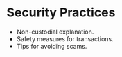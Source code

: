 # Security Practices



* Non-custodial explanation.
* Safety measures for transactions.
* Tips for avoiding scams.
